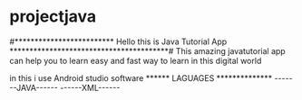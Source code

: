 # projectjava
#************************* Hello this is Java Tutorial App ****************************************#
This amazing javatutorial app can help you to learn easy and fast way to learn in this digital world

in this i use Android studio software
******  LAGUAGES **************
-------JAVA------
------XML------

